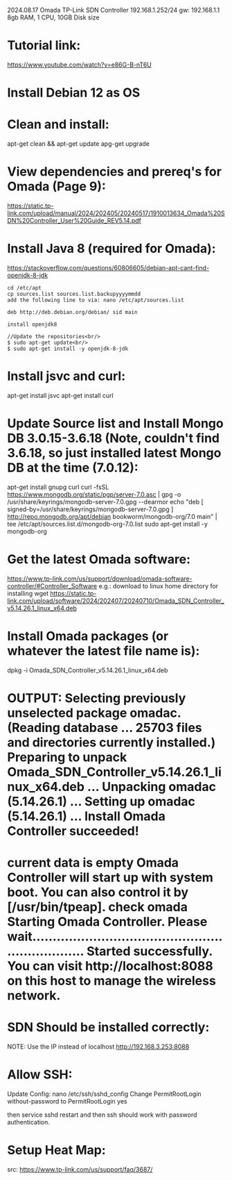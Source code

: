 2024.08.17
Omada TP-Link SDN Controller
192.168.1.252/24
gw: 192.168.1.1
8gb RAM, 1 CPU, 10GB Disk size

# Tutorial link:
https://www.youtube.com/watch?v=e86G-B-nT6U

# Install Debian 12 as OS

# Clean and install:
apt-get clean && apt-get update
apg-get upgrade

# View dependencies and prereq's for Omada (Page 9): 
https://static.tp-link.com/upload/manual/2024/202405/20240517/1910013634_Omada%20SDN%20Controller_User%20Guide_REV5.14.pdf

# Install Java 8 (required for Omada):
https://stackoverflow.com/questions/60806605/debian-apt-cant-find-openjdk-8-jdk

	cd /etc/apt
	cp sources.list sources.list.backupyyyymmdd
    add the following line to via: nano /etc/apt/sources.list

    deb http://deb.debian.org/debian/ sid main

    install openjdk8

    //Update the repositories<br/>
    $ sudo apt-get update<br/>
    $ sudo apt-get install -y openjdk-8-jdk

# Install jsvc and curl:
apt-get install jsvc
apt-get install curl

# Update Source list and Install Mongo DB 3.0.15-3.6.18 (Note, couldn't find 3.6.18, so just installed latest Mongo DB at the time (7.0.12):
apt-get install gnupg curl
curl -fsSL https://www.mongodb.org/static/pgp/server-7.0.asc | gpg -o /usr/share/keyrings/mongodb-server-7.0.gpg --dearmor
echo "deb [ signed-by=/usr/share/keyrings/mongodb-server-7.0.gpg ] http://repo.mongodb.org/apt/debian bookworm/mongodb-org/7.0 main" | tee /etc/apt/sources.list.d/mongodb-org-7.0.list
sudo apt-get install -y mongodb-org

# Get the latest Omada software:
https://www.tp-link.com/us/support/download/omada-software-controller/#Controller_Software
e.g.: download to linux home directory for installing
wget https://static.tp-link.com/upload/software/2024/202407/20240710/Omada_SDN_Controller_v5.14.26.1_linux_x64.deb

# Install Omada packages (or whatever the latest file name is):
dpkg -i Omada_SDN_Controller_v5.14.26.1_linux_x64.deb

OUTPUT:
Selecting previously unselected package omadac.
(Reading database ... 25703 files and directories currently installed.)
Preparing to unpack Omada_SDN_Controller_v5.14.26.1_linux_x64.deb ...
Unpacking omadac (5.14.26.1) ...
Setting up omadac (5.14.26.1) ...
Install Omada Controller succeeded!
==========================
current data is empty
Omada Controller will start up with system boot. You can also control it by [/usr/bin/tpeap]. 
check omada
Starting Omada Controller. Please wait..................................................................
Started successfully.
You can visit http://localhost:8088 on this host to manage the wireless network.
========================

# SDN Should be installed correctly:
NOTE: Use the IP instead of localhost
http://192.168.3.253:8088

# Allow SSH:
Update Config:
nano /etc/ssh/sshd_config
Change
PermitRootLogin without-password
to
PermitRootLogin yes

then service sshd restart and then ssh should work with password authentication.

# Setup Heat Map:
src: https://www.tp-link.com/us/support/faq/3687/